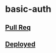 # basic-auth

## [Pull Req](https://github.com/Ayah-AQ/basic-auth/pulls)
## [Deployed](https://basic-auth-k1v5.onrender.com)
